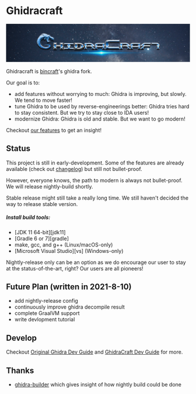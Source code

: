# Ghidracraft

![logo](./logo.png)

Ghidracraft is [bincraft](https://github.com/StarCrossPortal/bincraft)'s ghidra fork.

Our goal is to:

- add features without worrying to much: Ghidra is improving, but slowly. We tend to move faster!
- tune Ghidra to be used by reverse-engineerings better: Ghidra tries hard to stay consistent. But we try to stay close to IDA users!
- modernize Ghidra: Ghidra is old and stable. But we want to go modern!

Checkout [our features](./GhidraCraftDocs/Features.md) to get an insight!

## Status

This project is still in early-development. Some of the features are already available (check out [changelog](./GhidraCraftDocs/CHANGELOG.md)) but still not bullet-proof.

However, everyone knows, the path to modern is always not bullet-proof. We will release nightly-build shortly.

Stable release might still take a really long time. We still haven't decided the way to release stable version.
##### Install build tools:
* [JDK 11 64-bit][jdk11]
* [Gradle 6 or 7][gradle]
* make, gcc, and g++ (Linux/macOS-only)
* [Microsoft Visual Studio][vs] (Windows-only)

Nightly-release only can be an option as we do encourage our user to stay at the status-of-the-art, right? Our
users are all pioneers!

## Future Plan (written in 2021-8-10)

- add nightly-release config
- continuously improve ghidra decompile result
- complete GraalVM support
- write devlopment tutorial

## Develop

Checkout [Original Ghidra Dev Guide](./DevGuide.md) and [GhidraCraft Dev Guide](./GhidraCraftDocs/DevGuide.md) for more.

## Thanks

- [ghidra-builder](https://github.com/NyaMisty/ghidra-builder) which gives insight of how nightly build could be done
